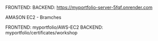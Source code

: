 FRONTEND: 
BACKEND: https://myportfolio-server-5fqf.onrender.com


AMASON EC2 - Bramches

FRONTEND: myportfolio/AWS-EC2
BACKEND: myportfolio/certificates/workshop
